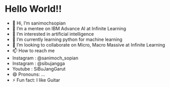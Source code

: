# Hello World!!
- 👋 Hi, I’m sanimochsopian
- 👋 I’m a mentee on IBM Advance AI at Infinite Learning
- 👀 I’m interested in artificial intelligence
- 🌱 I’m currently learning python for machine learning
- 💞️ I’m looking to collaborate on Micro, Macro Massive at Infinite Learning
- 📫 How to reach me
- Instagram : @sanimoch_sopian
- Instagram : @sibujangga <projek>
- Youtube : SiBuJangGarut
- 😄 Pronouns: ...
- ⚡ Fun fact: I like Guitar

<!---
sanimochsopian/sanimochsopian is a ✨ special ✨ repository because its `README.md` (this file) appears on your GitHub profile.
You can click the Preview link to take a look at your changes.
--->
